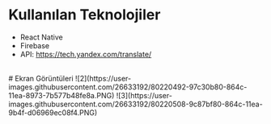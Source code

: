 # Kullanılan Teknolojiler
 - React Native
 - Firebase
 - API: https://tech.yandex.com/translate/
 </br>
# Ekran Görüntüleri
![2](https://user-images.githubusercontent.com/26633192/80220492-97c30b80-864c-11ea-8973-7b577b48fe8a.PNG)
![3](https://user-images.githubusercontent.com/26633192/80220508-9c87bf80-864c-11ea-9b4f-d06969ec08f4.PNG)

